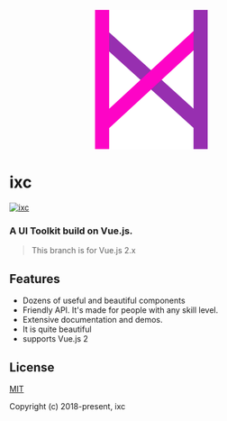 <p align="center">
  <a>
    <img width="200" src="./assets/IXC.png">
  </a>
</p>

# ixc
[![ixc](https://img.shields.io/npm/v/iview.svg?style=flat-square)](https://www.npmjs.com/package/ixc)

### A UI Toolkit build on Vue.js.

> This branch is for Vue.js 2.x

## Features

- Dozens of useful and beautiful components
- Friendly API. It's made for people with any skill level.
- Extensive documentation and demos.
- It is quite beautiful
- supports Vue.js 2

## License
[MIT](http://opensource.org/licenses/MIT)

Copyright (c) 2018-present, ixc
